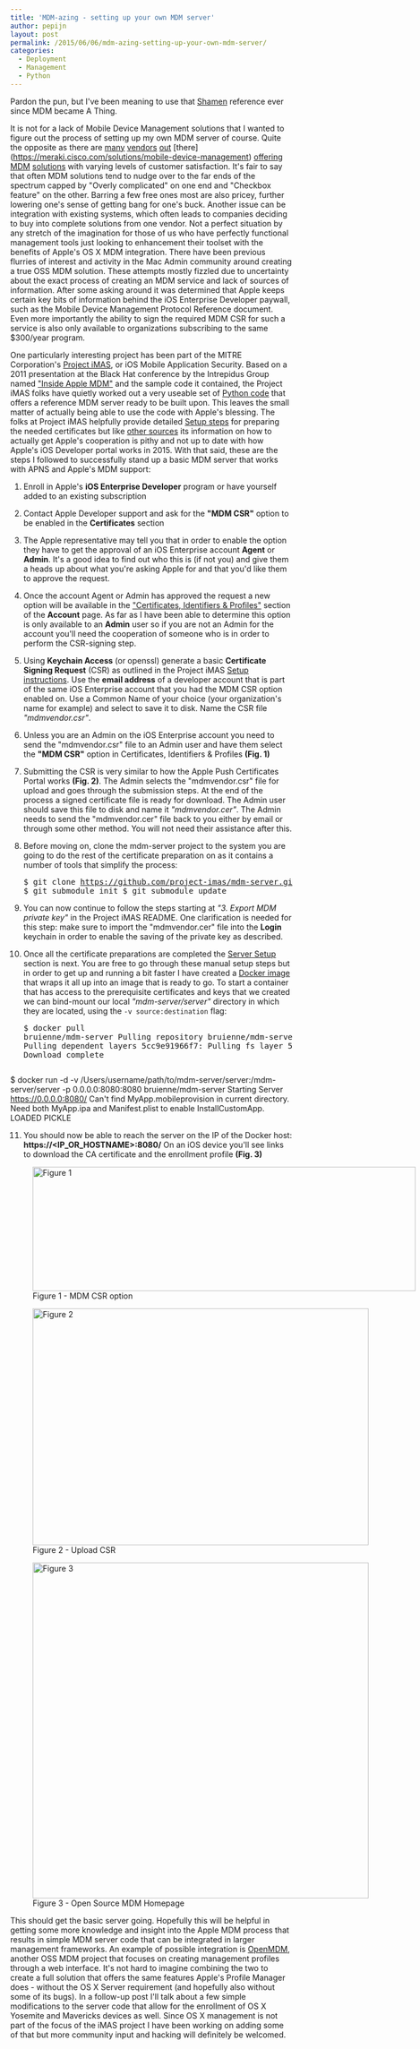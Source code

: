 ```yaml
---
title: 'MDM-azing - setting up your own MDM server'
author: pepijn
layout: post
permalink: /2015/06/06/mdm-azing-setting-up-your-own-mdm-server/
categories:
  - Deployment
  - Management
  - Python
---
```

Pardon the pun, but I've been meaning to use that [Shamen](https://www.youtube.com/watch?v=hxoe-xUYL8g) reference ever since MDM became A Thing.

It is not for a lack of Mobile Device Management solutions that I wanted to figure out the process of setting up my own MDM server of course. Quite the opposite as there are [many](http://www.air-watch.com/solutions/mobile-device-management) [vendors](http://www.jamfsoftware.com/products/casper-suite/) [out](http://www.bushel.com/) [there] (https://meraki.cisco.com/solutions/mobile-device-management) [offering](http://www.maas360.com/products/mobile-device-management/) [MDM](https://www.mobileiron.com/en/solutions/mobile-device-management-mdm) [solutions](http://www.symantec.com/mobile-device-management/) with varying levels of customer satisfaction. It's fair to say that often MDM solutions tend to nudge over to the far ends of the spectrum capped by "Overly complicated" on one end and "Checkbox feature" on the other. Barring a few free ones most are also pricey, further lowering one's sense of getting bang for one's buck. Another issue can be integration with existing systems, which often leads to companies deciding to buy into complete solutions from one vendor. Not a perfect situation by any stretch of the imagination for those of us who have perfectly functional management tools just looking to enhancement their toolset with the benefits of Apple's OS X MDM integration. There have been previous flurries of interest and activity in the Mac Admin community around creating a true OSS MDM solution. These attempts mostly fizzled due to uncertainty about the exact process of creating an MDM service and lack of sources of information. After some asking around it was determined that Apple keeps certain key bits of information behind the iOS Enterprise Developer paywall, such as the Mobile Device Management Protocol Reference document. Even more importantly the ability to sign the required MDM CSR for such a service is also only available to organizations subscribing to the same $300/year program.<!--more-->

One particularly interesting project has been part of the MITRE Corporation's [Project iMAS](https://github.com/project-imas/about), or iOS Mobile Application Security. Based on a 2011 presentation at the Black Hat conference by the Intrepidus Group named ["Inside Apple MDM"](https://github.com/intrepidusgroup/imdmtools/raw/master/Presentations/InsideAppleMDM_BlackHatUSA_2011.pdf) and the sample code it contained, the Project iMAS folks have quietly worked out a very useable set of [Python code](https://github.com/project-imas/mdm-server) that offers a reference MDM server ready to be built upon. This leaves the small matter of actually being able to use the code with Apple's blessing. The folks at Project iMAS helpfully provide detailed [Setup steps](https://github.com/project-imas/mdm-server#setup) for preparing the needed certificates but like [other sources](http://www.blueboxmoon.com/wordpress/?p=877) its information on how to actually get Apple's cooperation is pithy and not up to date with how Apple's iOS Developer portal works in 2015. With that said, these are the steps I followed to successfully stand up a basic MDM server that works with APNS and Apple's MDM support:

  1. Enroll in Apple's **iOS Enterprise Developer** program or have yourself added to an existing subscription
  2. Contact Apple Developer support and ask for the **"MDM CSR"** option to be enabled in the **Certificates** section
  3. The Apple representative may tell you that in order to enable the option they have to get the approval of an iOS Enterprise account **Agent** or **Admin**. It's a good idea to find out who this is (if not you) and give them a heads up about what you're asking Apple for and that you'd like them to approve the request.
  4. Once the account Agent or Admin has approved the request a new option will be available in the ["Certificates, Identifiers & Profiles"](https://developer.apple.com/account/ios/certificate/certificateCreate.action) section of the **Account** page. As far as I have been able to determine this option is only available to an **Admin** user so if you are not an Admin for the account you'll need the cooperation of someone who is in order to perform the CSR-signing step.
  5. Using **Keychain Access** (or openssl) generate a basic **Certificate Signing Request** (CSR) as outlined in the Project iMAS [Setup instructions](https://github.com/project-imas/mdm-server#setup). Use the **email address** of a developer account that is part of the same iOS Enterprise account that you had the MDM CSR option enabled on. Use a Common Name of your choice (your organization's name for example) and select to save it to disk. Name the CSR file *"mdmvendor.csr"*.
  6. Unless you are an Admin on the iOS Enterprise account you need to send the "mdmvendor.csr" file to an Admin user and have them select the **"MDM CSR"** option in Certificates, Identifiers & Profiles **(Fig. 1)**
  7. Submitting the CSR is very similar to how the Apple Push Certificates Portal works **(Fig. 2)**. The Admin selects the "mdmvendor.csr" file for upload and goes through the submission steps. At the end of the process a signed certificate file is ready for download. The Admin user should save this file to disk and name it *"mdmvendor.cer"*. The Admin needs to send the "mdmvendor.cer" file back to you either by email or through some other method. You will not need their assistance after this.
  8. Before moving on, clone the mdm-server project to the system you are going to do the rest of the certificate preparation on as it contains a number of tools that simplify the process: <pre class="brush: bash; title: ; notranslate" title="">$ git clone https://github.com/project-imas/mdm-server.git
$ git submodule init
$ git submodule update</pre>

  9. You can now continue to follow the steps starting at *"3. Export MDM private key"* in the Project iMAS README. One clarification is needed for this step: make sure to import the "mdmvendor.cer" file into the **Login** keychain in order to enable the saving of the private key as described.
 10. Once all the certificate preparations are completed the [Server Setup](https://github.com/project-imas/mdm-server#server-setup) section is next. You are free to go through these manual setup steps but in order to get up and running a bit faster I have created a [Docker image](https://registry.hub.docker.com/u/bruienne/mdm-server/) that wraps it all up into an image that is ready to go. To start a container that has access to the prerequisite certificates and keys that we created we can bind-mount our local *"mdm-server/server"* directory in which they are located, using the `-v source:destination` flag: <pre class="brush: bash; title: ; notranslate" title="">$ docker pull bruienne/mdm-server
Pulling repository bruienne/mdm-server
b7de3133ff98: Pulling dependent layers
5cc9e91966f7: Pulling fs layer
511136ea3c5a: Download complete

$ docker run -d -v /Users/username/path/to/mdm-server/server:/mdm-server/server -p 0.0.0.0:8080:8080 bruienne/mdm-server
Starting Server
https://0.0.0.0:8080/
Can't find MyApp.mobileprovision in current directory.
Need both MyApp.ipa and Manifest.plist to enable InstallCustomApp.
LOADED PICKLE
</pre>

 11. You should now be able to reach the server on the IP of the Docker host: **https://<IP\_OR\_HOSTNAME>:8080/** On an iOS device you'll see links to download the CA certificate and the enrollment profile **(Fig. 3)**

<figure id="attachment_515" class="thumbnail wp-caption alignleft" style="width: 694px"><img src="http://enterprisemac.bruienne.com/static/MDM-CSR.png" alt="Figure 1" width="684" height="222" class="size-full wp-image-515" /><figcaption class="caption wp-caption-text">Figure 1 - MDM CSR option</figcaption></figure>  
<figure id="attachment_523" class="thumbnail wp-caption alignleft" style="width: 610px"><img src="http://enterprisemac.bruienne.com/static/PushPortal.png" alt="Figure 2" width="600" height="423" class="size-full wp-image-523" /><figcaption class="caption wp-caption-text">Figure 2 - Upload CSR</figcaption></figure>  
<figure class="thumbnail wp-caption alignleft" style="width: 610px"><img src="https://raw.githubusercontent.com/project-imas/mdm-server/master/images/deviceEnroll.jpg" alt="Figure 3" width="600" class="size-full" /><figcaption class="caption wp-caption-text">Figure 3 - Open Source MDM Homepage</figcaption></figure>

This should get the basic server going. Hopefully this will be helpful in getting some more knowledge and insight into the Apple MDM process that results in simple MDM server code that can be integrated in larger management frameworks. An example of possible integration is [OpenMDM](https://github.com/OpenMDM/OpenMDM), another OSS MDM project that focuses on creating management profiles through a web interface. It's not hard to imagine combining the two to create a full solution that offers the same features Apple's Profile Manager does - without the OS X Server requirement (and hopefully also without some of its bugs). In a follow-up post I'll talk about a few simple modifications to the server code that allow for the enrollment of OS X Yosemite and Mavericks devices as well. Since OS X management is not part of the focus of the iMAS project I have been working on adding some of that but more community input and hacking will definitely be welcomed.
